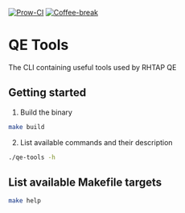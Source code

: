 [![Prow-CI](https://github.com/konflux-ci/qe-tools/actions/workflows/slack-message.yml/badge.svg?branch=main)](https://github.com/konflux-ci/qe-tools/actions/workflows/slack-message.yml) [![Coffee-break](https://github.com/konflux-ci/qe-tools/actions/workflows/coffee.yml/badge.svg?branch=main)](https://github.com/konflux-ci/qe-tools/actions/workflows/coffee.yml)

# QE Tools
The CLI containing useful tools used by RHTAP QE

## Getting started

1. Build the binary
```sh
make build
```

2. List available commands and their description
```sh
./qe-tools -h
```

## List available Makefile targets
```sh
make help
```
